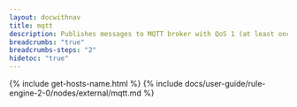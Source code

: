 ```yaml
---
layout: docwithnav
title: mqtt
description: Publishes messages to MQTT broker with QoS 1 (at least once).
breadcrumbs: "true"
breadcrumbs-steps: "2"
hidetoc: "true"
---
```


{% include get-hosts-name.html %}
{% include docs/user-guide/rule-engine-2-0/nodes/external/mqtt.md %}
